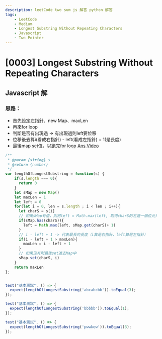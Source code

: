 ```yaml
---
description: leetCode two sum js 解答 python 解答
tags: 
    - LeetCode
    - Medium
    - Longest Substring Without Repeating Characters
    - Javascript
    - Two Pointer
---
```

# [0003] Longest Substring Without Repeating Characters
## Javascript 解
### 思路：
* 首先設定左指針、new Map、maxLen
* 再來for loop
* 判斷是否有出現過 -> 有出現過則left要位移
* 位移後去算i(看成右指針) - left(看成左指針) + 1(是長度)
* 最後map set值，以跑完for loop
[Ans Video](https://www.youtube.com/watch?v=fBiiKy8kwaY&t=205&ab_channel=%E8%B4%BE%E8%80%83%E5%8D%9A)
```js
/**
 * @param {string} s
 * @return {number}
 */
var lengthOfLongestSubstring = function(s) {
    if(s.length === 0){
      return 0
    }
    let sMap = new Map()
    let maxLen = 1
    let left = 0
    for(let i = 0, len = s.length ; i < len ; i++){
      let charS = s[i]
      // 如果sMap有值，則將left = Math.max(left, 取得charS的右邊一個位元)
      if(sMap.has(charS)){
        left = Math.max(left, sMap.get(charS)+ 1)
      }
      // i - left + 1 -> 代表最長的長度（i算是右指針，left算是左指針）
      if(i - left + 1 > maxLen){
        maxLen = i - left + 1
      }
      // 如果沒有則最後set進去Map中
      sMap.set(charS, i)
    }
    return maxLen
};


test("基本測試", () => {
  expect(lengthOfLongestSubstring('abcabcbb')).toEqual(3);
});

test("基本測試", () => {
  expect(lengthOfLongestSubstring('bbbbb')).toEqual(1);
});

test("基本測試", () => {
  expect(lengthOfLongestSubstring('pwwkew')).toEqual(3);
});
```
